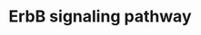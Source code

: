 ---
annotations:
- type: Disease Ontology
  value: multiple sclerosis
- type: Disease Ontology
  value: Alzheimer's disease
- type: Disease Ontology
  value: cancer
- type: Pathway Ontology
  value: epidermal growth factor/neuregulin signaling pathway
- type: Pathway Ontology
  value: oxidative phosphorylation pathway
authors:
- Uomoamare
- Khanspers
- AlexanderPico
- MaintBot
- Christine Chichester
- Egonw
- Mkutmon
- Ejaehnig
- Fehrhart
- L Dupuis
- Eweitz
- Finterly
description: The ErbB protein family or epidermal growth factor receptor (EGFR) family
  is a family of four structurally related receptor tyrosine kinases. Insufficient
  ErbB signaling in humans is associated with the development of neurodegenerative
  diseases, such as multiple sclerosis and Alzheimer's Disease. In mice loss of signaling
  by any member of the ErbB family results in embryonic lethality with defects in
  organs including the lungs, skin, heart and brain. Excessive ErbB signaling is associated
  with the development of a wide variety of types of solid tumor. ErbB-1 and ErbB-2
  are found in many human cancers and their excessive signaling may be critical factors
  in the development and malignancy of these tumors.  The ErbB protein family consists
  of 4 members  * ErbB-1, also named epidermal growth factor receptor (EGFR) * ErbB-2,
  also named HER2 in humans and neu in rodents * ErbB-3, also named HER3 and * ErbB-4,
  also named HER4  The four members of the ErbB protein family are capable of forming
  homodimers, heterodimers, and possibly higher order oligomers upon activation by
  a subset of potential growth factor ligands.  Proteins on this pathway have targeted
  assays available via the [https://assays.cancer.gov/available_assays?wp_id=WP673
  CPTAC Assay Portal]
last-edited: 2021-06-04
organisms:
- Homo sapiens
redirect_from:
- /index.php/Pathway:WP673
- /instance/WP673
schema-jsonld:
- '@context': https://schema.org/
  '@id': https://wikipathways.github.io/pathways/WP673.html
  '@type': Dataset
  creator:
    '@type': Organization
    name: WikiPathways
  description: The ErbB protein family or epidermal growth factor receptor (EGFR)
    family is a family of four structurally related receptor tyrosine kinases. Insufficient
    ErbB signaling in humans is associated with the development of neurodegenerative
    diseases, such as multiple sclerosis and Alzheimer's Disease. In mice loss of
    signaling by any member of the ErbB family results in embryonic lethality with
    defects in organs including the lungs, skin, heart and brain. Excessive ErbB signaling
    is associated with the development of a wide variety of types of solid tumor.
    ErbB-1 and ErbB-2 are found in many human cancers and their excessive signaling
    may be critical factors in the development and malignancy of these tumors.  The
    ErbB protein family consists of 4 members  * ErbB-1, also named epidermal growth
    factor receptor (EGFR) * ErbB-2, also named HER2 in humans and neu in rodents
    * ErbB-3, also named HER3 and * ErbB-4, also named HER4  The four members of the
    ErbB protein family are capable of forming homodimers, heterodimers, and possibly
    higher order oligomers upon activation by a subset of potential growth factor
    ligands.  Proteins on this pathway have targeted assays available via the [https://assays.cancer.gov/available_assays?wp_id=WP673
    CPTAC Assay Portal]
  keywords:
  - PTK2
  - RAF1
  - STAT5B
  - ERBB3
  - NRAS
  - SOS1
  - ELK1
  - JUN
  - PIP3
  - MAP2K7
  - MAPK1
  - MAPK9
  - MYC
  - CAMK2B
  - PIK3CD
  - CAMK2D
  - NRG1
  - CBL
  - PAK4
  - RPS6KB1
  - p27
  - CCND1
  - PIK3R3
  - PIK3CA
  - MAPK3
  - PRKCG
  - PLCG2
  - KRAS
  - SHC1
  - GRB2
  - MAP2K1
  - SHC4
  - CAMK2A
  - EIF4EBP1
  - ERBB2
  - BAD
  - GAB1
  - CDKN1A
  - PAK1
  - MAPK Signaling Pathway
  - EREG
  - CRK
  - SHC3
  - FOXO1
  - PAK2
  - SRC
  - MAPK10
  - Apoptosis
  - AKT2
  - RPS6KB2
  - ABL2
  - EGF
  - PIK3R1
  - SOS2
  - MAP2K2
  - PIK3CB
  - PLCG1
  - ARAF
  - HBEGF
  - GSK3B
  - NRG2
  - PIP2
  - PAK3
  - ERBB4
  - MTOR
  - EGFR
  - PRKCA
  - Calcium Signaling Pathway
  - PRKCB
  - PAK5
  - NCK2
  - ABL1
  - MIR21
  - CAMK2G
  - mTor Signaling Pathway
  - NRG3
  - HRAS
  - NCK1
  - SHC2
  - Cell Cycle
  - BRAF
  - BUB1B-PAK6
  - MAP2K4
  - PIK3R2
  - CBLB
  - AKT3
  - BTC
  - MDM2
  - STAT5A
  - Ca2+
  - PDPK1
  - AREG
  - PAK6
  - TGFA
  - MAPK8
  - BIM
  - IP3
  - NRG4
  - Diacylglycerol
  - CRKL
  - p53
  - AKT1
  license: CC0
  name: ErbB signaling pathway
seo: CreativeWork
title: ErbB signaling pathway
wpid: WP673
---